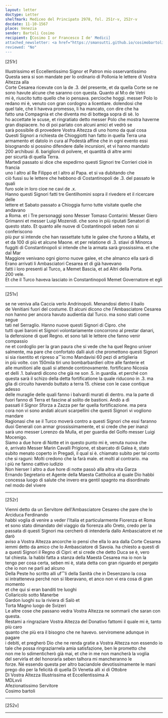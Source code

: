 ```yaml
---
layout: letter
doctype: Letter
shelfmark: Mediceo del Principato 2978, fol. 251r-v, 252r-v
docdate: 11-10-1567
place: Venezia
sender: Bartoli Cosimo
recipient: [Cosimo I or Francesco I de' Medici]
attached_newsletter: <a href="https://smansutti.github.io/cosimobartoli/texts/3080_037/">3080_037</a>
reviewed: "No"
---
```


[251r]  
  
  
Illustrissimo et Eccellentissimo Signor et Patron mio osservantissimo  
Questa sera si son mandate per lo ordinario di Pollonia le lettere di Vostra Altezza alla  
Corte Cesarea ricevute con la de .3. del presente, et da quella Corte se ne  
sono havute alcune che saranno con questa. Quanto al M:o de Vetri  
mi è, riuscito tutto quello che io pensava. percioche hoggi. messer Polo lo  
redano mi è, venuto con gran cordogno a licentiare. dolendosi che  
quel tale, che li haveva promesso, li ha mancato, con dire che ha  
fatto una Compagnia et che diventa mo di bottega sopra di sè. Io  
ho accettate le scuse, et ringratiato detto messer Polo che mostra haverne  
gran dispiacere. ho di poi parlato con alcuni amici et vedrò se  
sarà possibile di provedere Vostra Altezza di uno homo da qual cosa  
Questi Signori a richiesta de Chioggiotti han fatto in quella Terra una  
armamento et datolo in cura al Podestà affine che in ogni evento essi  
bisognando si possino difendere dalle incursioni, et vi hanno mandato  
200 archibusi .6. bariglioni di polvere, et quantità di altre armi  
per sicurtà di quella Terra.  
Martedì passato si dice che espedirno questi Signori tre Corrieri cioè in francia  
uno l altro al Re Filippo et l altro al Papa. et si va dubitando che  
ciò fussi su le lettere che hebbono di Costantinopoli de .3. del passato le quali  
furo sole in loro cioe ne cavi de .x.  
Hanno questi Signori fatti tre Gentilhomini sopra il rivedere et il ricercare delle  
lettere et Sabato passato a Chioggia furno tutte visitate quelle che andavano  
a Roma. et i Tre personaggi sono Messer Tomaso Contarini: Messer Giero  
Grimanni et messer Luigi Mozenidi. che sono in più riputati Senatori di  
questo stato. Et quanto alle nuove di Costantinopoli seben non si conferiscono  
più pur si intende che han rassettate tutte le galee che furono a Malta, et  
et da 100 di più et alcune Maone. et per relatione di .3. stiavi di Minorca  
fuggiti di Constantinopoli si intende che la armata sarà grossissima. et che dal Mar  
Maggiore venivano ogni giorno nuove galee, et che almanco ella sarà di  
Erano arrivati li Ambasciatori Cesarea et di già havevano  
fatti i loro presenti al Turco, a Memet Bascia, et ad Altri della Porta.  
200 vele.  
Et che il Turco haveva lasciato in Constantinopoli Memet Governatore et egli  
  
---  

[251v]  
  
  
se ne veniva alla Caccia verlo Andrinopoli. Menandosi dietro il bailo  
de Venitiani fuori del costume. Et alcuni dicono che l'Ambasciatore Cesarea  
non hanno per ancora havuto audientia dal Turco. ma sono stati come segue  
tati nel Serraglio. Hanno nuove questi Signori di Cipro. che  
tutti quei baroni et Signori volontariamente concorrono al prestar danari,  
la defensione di quel Regno. et sono tali le lettere che fanno venir compassio  
ne et cordoglio per la gran paura che si vede che ha quel Regno univer  
salmente, ma pare che confortato dalli aiuti che promettono questi Signori  
si sia risentito et ripreso a⁀io:mo Mandavisi 60 pezi di artiglieria  
in più volte. con 150mila tiri uno bombarbardieri oltre alle fanterie et  
alle munitioni alle quali si attende continovamente. fortificano Nicosia  
et delli .1. balvardi dicono che già ne son .5. in guardia. et perché con  
questa sarà il schizo della detta fortificatione la quale riducono in .3. ma  
glia di circuito havendo buttato a terra 15. chiese con le case contique adesso  
delle muraglie delle quali fanno i balvardi murati di dentro. ma la parte di  
fuori fanno di Terra et fascine al solito de bastioni. Andò a dì  
passati il Signor Sforza a Zazza per far quella fortificazione. ma pera  
cora non vi sono andati alcuni scarpellini che questi Signori vi vogliono mandare  
Ragionasi che se il Turco moverà contro a questi Signori che essi faranno  
duoi Generali con armar grossissimamente, et si crede che per inanzi  
sarà uno messer Lorenzo da Mulla, et per guardia del Golfo messer Luigi  
Mocenigo.  
Siamo a due hore di Notte et in questo punto mi è, venuta nuova che  
è, arrivato Messer Marin Cavalli Prigione, et sbarcato di Galea è, stato  
subito menato coperto in Pregadi, il qual si è. chiamato subito per tal conto  
che si raguni: Molti credono che la farà male. et molti al contrario. ma  
i più ne fanno cattivo iudizio  
Non hierser l altro a due hore di notte passò alla altra vita Garza  
Ernando Segretario et Agente della Maesta Cattholica al quale Dio habbi  
concessa luogo di salute che invero era gentil spagnto ma disordinato  
nel modo del vivere  
  
---  

[252r]  
  
  
Vienni detto da un Servitore dell'Ambasciatore Cesareo che pare che lo Arciduca Ferdinando  
habbi voglia di venire a veder l'Italia et particularmente Fiorenza et Roma  
et sono stato dimandato del viaggio da fiorenza allo Oreto, credo per la  
passata di questi Signori ma cercherò di intenderla dallo Ambasciatore et ne darò  
aviso a Vostra Altezza ancorche io pensi che ella lo ara dalla Corte Cesarea  
iemmi detto da amico che lo Ambasciatore di Savoia. ha chiesto a questi dì  
a questi Signori il Regno di Cipri: et si crede che detto Duca se è, vero  
tal chiesta. la habbi fatta a stanza della Maestà Cesarea ma io non la  
tengo per cosa certa, seben mi è, stata detta con gran riguardo et pergato  
che io non ne parli ad alcuno  
Della Peste ho scritto alli uf⁀li della Sanità che in Desenzano la cosa  
si intratteneva perché non si liberavano, et anco non vi era cosa di gran momento  
et che qui si eran banditi tre luoghi  
Collaricolo sotto Manerbe  
Gardon luoghi su la riviera di Salò et  
Torta Magno luogo de Svizeri  
Le altre cose che passano vedra Vostra Altezza ne sommarii che saran con questa.  
Restami a ringraziare Vostra Altezza del Donativo fattomi il quale mi è, tanto più caro  
quanto che più era il bisogno che ne havevo. serviromene adunque in pagare  
i debiti, et pregherò Dio che ne renda gratie a Vostra Altezza non essendo io  
tale che possa ringraziarnela amia satisfazione, ben le prometto che  
non me lo sdimenticherò già mai, et che in me non mancherà la voglia  
del servirla et del honorarla seben talhora mi mancheranno le  
forze. Né essendo questa per altro baciandole devotissimamente le mani  
prego dio per la felicità di quella Di Venetia alli xi di Ottobre  
Di Vostra Altezza Illustrissima et Eccellentissima A  
MDLxvii  
Afezionatissimo Servitore  
Cosimo bartoli  
  
---  

[252v]  
  
  
  
---  

